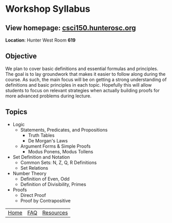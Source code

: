 # Workshop Syllabus

## View homepage: [csci150.hunterosc.org](http://csci150.hunterosc.org/) 

**Location**: Hunter West Room **619**

## Objective
We plan to cover basic definitions and essential formulas and principles.
The goal is to lay groundwork that makes it easier to follow along during the course. As such, the main focus will be on getting a strong understanding of definitions and basic principles in each topic. Hopefully this will allow students to focus on relevant strategies when actually building proofs for more advanced problems during lecture.

## Topics

* Logic 
    * Statements, Predicates, and Propositions
        * Truth Tables
        * De Morgan's Laws
    * Argument Forms & Simple Proofs
        * Modus Ponens, Modus Tollens
* Set Definition and Notation 
    * Common Sets: N, Z, Q, R Definitions
    * Set Relations
* Number Theory 
    * Definition of Even, Odd
    * Definition of Divisibility, Primes
* Proofs 
    * Direct Proof
    * Proof by Contrapositive




||||
|:--:|:--:|:--:|
| [Home](/) | [FAQ](/faq) |  [Resources](/resources) |
